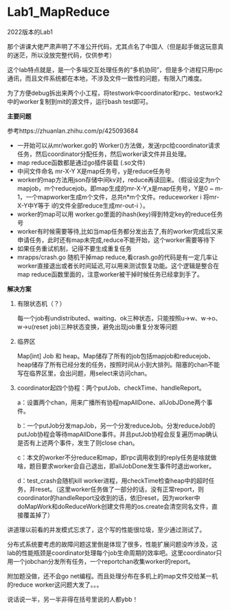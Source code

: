 # Lab1_MapReduce
2022版本的Lab1

那个讲课大佬严肃声明了不准公开代码，尤其点名了中国人（但是起手做这玩意真的迷茫，所以没放完整代码，仅供参考）

这个lab特点就是，是一个多端交互处理任务的“多机协同”，但是多个进程只用rpc通讯，而且文件系统都在本地，不涉及文件一致性的问题，有限入门难度。

为了方便debug拆出来两个小工程，将testwork中coordinator和rpc、testwork2中的worker复制到mit的源文件，运行bash test即可。

**主要问题**

参考https://zhuanlan.zhihu.com/p/425093684

- 一开始可以从mr/worker.go的 Worker()方法做，发送rpc给coordinator请求任务，然后coordinator分配任务，然后worker读文件并且处理。
- map reduce函数都是通过go插件装载 (.so文件)
- 中间文件命名 mr-X-Y X是map任务号，y是reduce任务号
- worker的map方法用json存储中间kv对，reduce再读回来。（假设设定为n个mapjob，m个reducejob。即map生成的mr-X-Y,x是map任务号，Y是0 ~ m-1，一个mapworker生成m个文件，总共n*m个文件。reduceworker i 将mr-X-Y中Y等于 i的文件全部reduce生成mr-out-i ）。
- worker的map可以用 worker.go里面的ihash(key)得到特定key的reduce任务号
- worker有时候需要等待,比如当map任务都分发出去了,有的worker完成后又来申请任务，此时还有map未完成,reduce不能开始，这个worker需要等待下
- 如果任务重试机制，记得不要生成重复任务
- mrapps/crash.go 随机干掉map reduce,看crash.go的代码是有一定几率让worker直接退出或者长时间延迟,可以用来测试恢复功能。这个逻辑是整合在map reduce函数里面的，注意worker被干掉时候任务已经拿到手了。

**解决方案**

1. 有限状态机（？）

   每一个job有undistributed、waiting、ok三种状态，只能按照u->w、w->o、w->u(reset job)三种状态变换，避免出现job重复分发等问题

2. 临界区

   Map[int] Job 和 heap。Map储存了所有的job包括mapjob和reducejob、heap储存了所有已经分发的任务，按照时间从小到大排列。阻塞的chan不能写在临界区里，会出问题，用select来访问chan。

3. coordinator起四个协程：两个putJob、checkTime、handleReport。

   a：设置两个chan，用来广播所有协程mapAllDone、allJobJDone两个事件。

   b：一个putJob分发mapJob，另一个分发reduceJob。分发reduceJob的putJob协程会等待mapAllDone事件。并且putJob协程会反复遍历map确认是否有上述两个事件，发生了则close chan。

   c：本文的worker不分reduce和map，即rpc调用收到的reply任务是啥就做啥，题目要求worker会自己退出，即allJobDone发生事件时退出worker。

   d：test_crash会随机kill worker进程，用checkTime检查heap中的超时任务，并reset。（这里worker任务做了一部分的话，没有正常report，则coordinator的handleReport没收到的话，依旧reset，因为worker中doMapWork和doReduceWork创建文件用的os.create会清空同名文件，直接覆盖掉了）

讲道理以前看的并发模式忘求了，这个写的性能很垃圾，至少通过测试了。

分布式系统要考虑的故障问题这里倒是体现了很多，性能扩展问题没咋涉及，这lab的性能瓶颈是coordinator处理每个job生命周期的效率吧。这里coordinator只用一个jobchan分发所有任务，一个reportchan收集worker的report。

附加题没做，还不会go net编程。而且处理分布在多机上的map文件交给某一机的reduce worker这问题大发了。。。

说话说一半，另一半非得在括号里说的人都ybb！